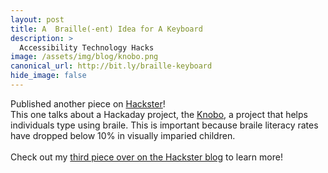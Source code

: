 ```yaml
---
layout: post
title: A  Braille(-ent) Idea for A Keyboard
description: >
  Accessibility Technology Hacks
image: /assets/img/blog/knobo.png
canonical_url: http://bit.ly/braille-keyboard
hide_image: false
---
```


Published another piece on [Hackster](https://www.hackster.io/)!
<br>
This one talks about a Hackaday project, the [Knobo](https://hackaday.io/project/166947-knobo), a project that helps individuals type using braile. This is important because braile literacy rates have dropped below 10% in visually imparied children. <br>
<br>
Check out my [third piece over on the Hackster blog](http://bit.ly/braille-keyboard) to learn more!
<br>
